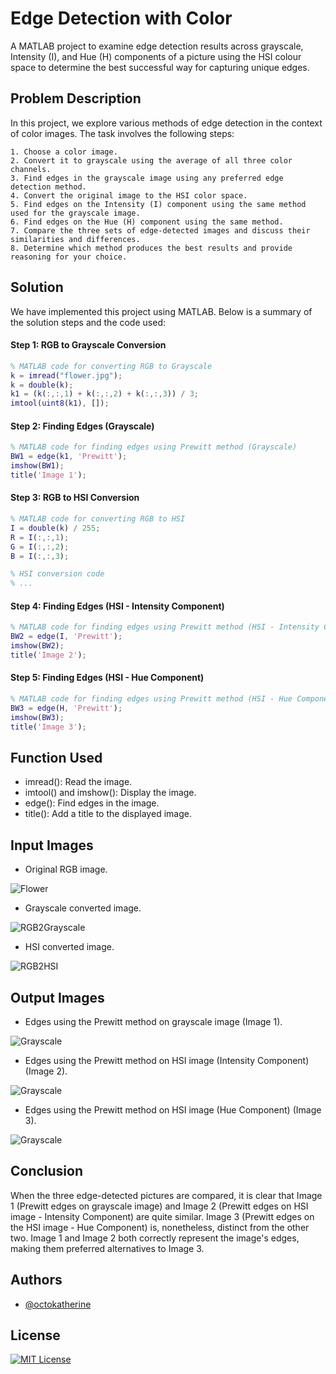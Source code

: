 
# Edge Detection with Color
A MATLAB project to examine edge detection results across grayscale, Intensity (I), and Hue (H) components of a picture using the HSI colour space to determine the best successful way for capturing unique edges.


## Problem Description
In this project, we explore various methods of edge detection in the context of color images. The task involves the following steps:

    1. Choose a color image.
    2. Convert it to grayscale using the average of all three color channels.
    3. Find edges in the grayscale image using any preferred edge detection method.
    4. Convert the original image to the HSI color space.
    5. Find edges on the Intensity (I) component using the same method used for the grayscale image.
    6. Find edges on the Hue (H) component using the same method.
    7. Compare the three sets of edge-detected images and discuss their similarities and differences.
    8. Determine which method produces the best results and provide reasoning for your choice.


## Solution
We have implemented this project using MATLAB. Below is a summary of the solution steps and the code used:

#### Step 1: RGB to Grayscale Conversion
```matlab
% MATLAB code for converting RGB to Grayscale
k = imread("flower.jpg");
k = double(k);
k1 = (k(:,:,1) + k(:,:,2) + k(:,:,3)) / 3;
imtool(uint8(k1), []);
```

#### Step 2: Finding Edges (Grayscale)
```matlab
% MATLAB code for finding edges using Prewitt method (Grayscale)
BW1 = edge(k1, 'Prewitt');
imshow(BW1);
title('Image 1');
```
#### Step 3: RGB to HSI Conversion
```matlab
% MATLAB code for converting RGB to HSI
I = double(k) / 255;
R = I(:,:,1);
G = I(:,:,2);
B = I(:,:,3);

% HSI conversion code
% ...
```
#### Step 4: Finding Edges (HSI - Intensity Component)
```matlab
% MATLAB code for finding edges using Prewitt method (HSI - Intensity Component)
BW2 = edge(I, 'Prewitt');
imshow(BW2);
title('Image 2');
```
#### Step 5: Finding Edges (HSI - Hue Component)
```matlab
% MATLAB code for finding edges using Prewitt method (HSI - Hue Component)
BW3 = edge(H, 'Prewitt');
imshow(BW3);
title('Image 3');
```
## Function Used
* imread(): Read the image.
* imtool() and imshow(): Display the image.
* edge(): Find edges in the image.
* title(): Add a title to the displayed image.



## Input Images
* Original RGB image.
  
![Flower](img/flower.jpg)

* Grayscale converted image.
  
![RGB2Grayscale](img/rgb2grayscale.png)

* HSI converted image.
  
![RGB2HSI](img/rgb2hsi.png)

## Output Images
* Edges using the Prewitt method on grayscale image (Image 1).
  
![Grayscale](img/grayscale.png)

* Edges using the Prewitt method on HSI image (Intensity Component) (Image 2).
  
![Grayscale](img/hsi1.png)

* Edges using the Prewitt method on HSI image (Hue Component) (Image 3).

![Grayscale](img/hsih.png)


## Conclusion
When the three edge-detected pictures are compared, it is clear that Image 1 (Prewitt edges on grayscale image) and Image 2 (Prewitt edges on HSI image - Intensity Component) are quite similar. Image 3 (Prewitt edges on the HSI image - Hue Component) is, nonetheless, distinct from the other two. Image 1 and Image 2 both correctly represent the image's edges, making them preferred alternatives to Image 3.

## Authors

- [@octokatherine](https://github.com/Shubham722-227)


## License

[![MIT License](https://img.shields.io/badge/License-MIT-green.svg)](https://choosealicense.com/licenses/mit/)

